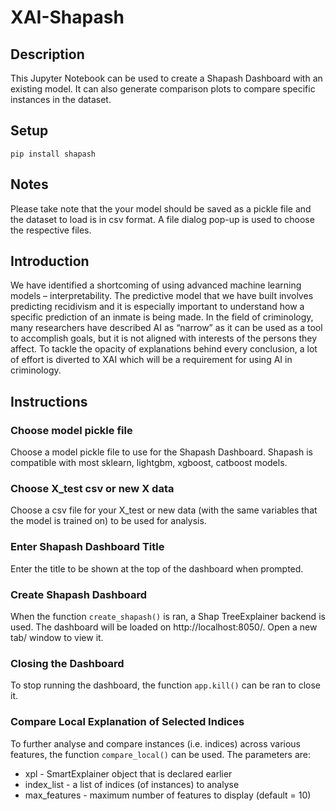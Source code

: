 # XAI-Shapash

## Description

This Jupyter Notebook can be used to create a Shapash Dashboard with an existing model. It can also generate comparison plots to compare specific instances in the dataset.

## Setup

`pip install shapash`

## Notes

Please take note that the your model should be saved as a pickle file and the dataset to load is in csv format. A file dialog pop-up is used to choose the respective files. 

## Introduction

We have identified a shortcoming of using advanced machine learning models – interpretability. The predictive model that we have built involves predicting recidivism and it is especially important to understand how a specific prediction of an inmate is being made. In the field of criminology, many researchers have described AI as “narrow” as it can be used as a tool to accomplish goals, but it is not aligned with interests of the persons they affect. To tackle the opacity of explanations behind every conclusion, a lot of effort is diverted to XAI which will be a requirement for using AI in criminology. 

## Instructions

### Choose model pickle file

Choose a model pickle file to use for the Shapash Dashboard. Shapash is compatible with most sklearn, lightgbm, xgboost, catboost models. 

### Choose X_test csv or new X data

Choose a csv file for your X_test or new data (with the same variables that the model is trained on) to be used for analysis.

### Enter Shapash Dashboard Title

Enter the title to be shown at the top of the dashboard when prompted.

### Create Shapash Dashboard

When the function `create_shapash()` is ran, a Shap TreeExplainer backend is used. The dashboard will be loaded on http://localhost:8050/. Open a new tab/ window to view it.

### Closing the Dashboard

To stop running the dashboard, the function `app.kill()` can be ran to close it.

### Compare Local Explanation of Selected Indices

To further analyse and compare instances (i.e. indices) across various features, the function `compare_local()` can be used. The parameters are:
* xpl - SmartExplainer object that is declared earlier
* index_list - a list of indices (of instances) to analyse
* max_features - maximum number of features to display (default = 10)

